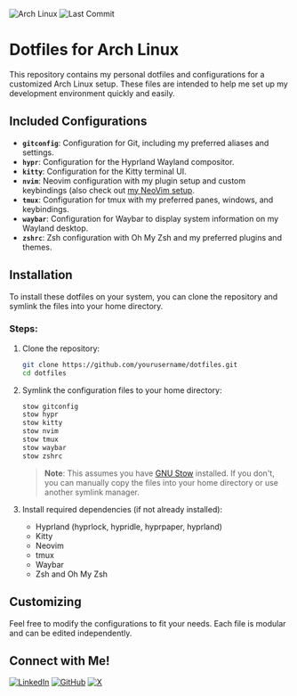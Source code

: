 ![Arch Linux](https://img.shields.io/badge/Arch%20Linux-1f76b3?style=for-the-badge&logo=archlinux)
![Last Commit](https://img.shields.io/github/last-commit/DerekCorniello/dotfiles?style=for-the-badge)

# Dotfiles for Arch Linux

This repository contains my personal dotfiles and configurations for a customized Arch Linux setup. These files are intended to help me set up my development environment quickly and easily.

## Included Configurations

- **`gitconfig`**: Configuration for Git, including my preferred aliases and settings.
- **`hypr`**: Configuration for the Hyprland Wayland compositor.
- **`kitty`**: Configuration for the Kitty terminal UI.
- **`nvim`**: Neovim configuration with my plugin setup and custom keybindings (also check out [my NeoVim setup](https://www.github.com/DerekCorniello/NeoVim-Setup).
- **`tmux`**: Configuration for tmux with my preferred panes, windows, and keybindings.
- **`waybar`**: Configuration for Waybar to display system information on my Wayland desktop.
- **`zshrc`**: Zsh configuration with Oh My Zsh and my preferred plugins and themes.

## Installation

To install these dotfiles on your system, you can clone the repository and symlink the files into your home directory.

### Steps:

1. Clone the repository:

   ```bash
   git clone https://github.com/yourusername/dotfiles.git
   cd dotfiles
   ```

2. Symlink the configuration files to your home directory:

   ```bash
   stow gitconfig
   stow hypr
   stow kitty
   stow nvim
   stow tmux
   stow waybar
   stow zshrc
   ```

   > **Note**: This assumes you have [GNU Stow](https://www.gnu.org/software/stow/) installed. If you don't, you can manually copy the files into your home directory or use another symlink manager.

3. Install required dependencies (if not already installed):

   - Hyprland (hyprlock, hypridle, hyprpaper, hyprland)
   - Kitty
   - Neovim
   - tmux
   - Waybar
   - Zsh and Oh My Zsh

## Customizing

Feel free to modify the configurations to fit your needs. Each file is modular and can be edited independently.

## Connect with Me!
[![LinkedIn](https://img.shields.io/badge/LinkedIn-%230A66C2.svg?style=for-the-badge&logo=linkedin&logoColor=white)](https://www.linkedin.com/in/derek-corniello)
[![GitHub](https://img.shields.io/badge/GitHub-%23121011.svg?style=for-the-badge&logo=github&logoColor=white)](https://github.com/derekcorniello)
[![X](https://img.shields.io/badge/X-%231DA1F2.svg?style=for-the-badge&logo=x&logoColor=white)](https://x.com/derekcorniello)
